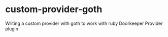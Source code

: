 # custom-provider-goth
Writing a custom provider with goth to work with ruby Doorkeeper Provider plugin
